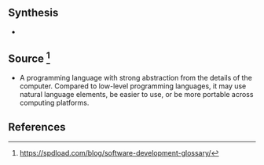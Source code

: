 ## Synthesis
- 
## Source [^1]
- A programming language with strong abstraction from the details of the computer. Compared to low-level programming languages, it may use natural language elements, be easier to use, or be more portable across computing platforms.
## References

[^1]: https://spdload.com/blog/software-development-glossary/